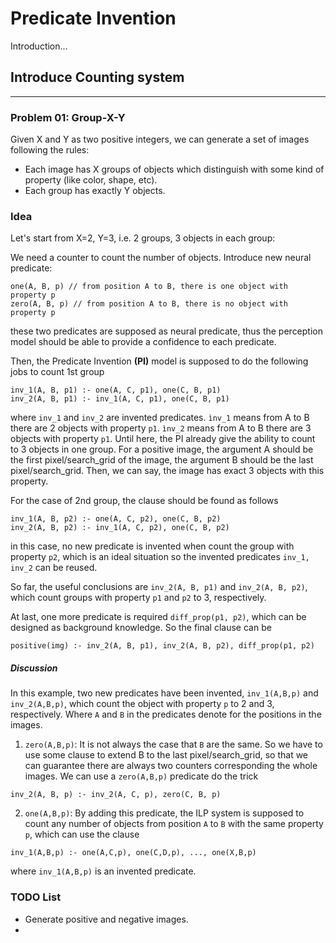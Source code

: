 
# Predicate Invention

Introduction...



## Introduce Counting system

---

### Problem 01: Group-X-Y

Given X and Y as two positive integers, we can generate a set of images following the rules: 
- Each image has X groups of objects which distinguish with some kind of property 
(like color, shape, etc). 
- Each group has exactly Y objects.

### Idea

Let's start from X=2, Y=3, i.e. 2 groups, 3 objects in each group:

We need a counter to count the number of objects.
Introduce new neural predicate:
```
one(A, B, p) // from position A to B, there is one object with property p
zero(A, B, p) // from position A to B, there is no object with property p
```
these two predicates are supposed as neural predicate, 
thus the perception model should be able to provide a confidence to each predicate.

Then, the Predicate Invention **(PI)** model is supposed to do the following jobs to count 1st group
```
inv_1(A, B, p1) :- one(A, C, p1), one(C, B, p1) 
inv_2(A, B, p1) :- inv_1(A, C, p1), one(C, B, p1)
```
where `inv_1` and  `inv_2` are invented predicates. 
`ìnv_1` means from A to B there are 2 objects with property `p1`.
`ìnv_2` means from A to B there are 3 objects with property `p1`.
Until here, the PI already give the ability to count to 3 objects in one group. 
For a positive image, the argument A should be the first pixel/search_grid of the image, 
the argument B should be the last pixel/search_grid. 
Then, we can say, the image has exact 3 objects with this property.

For the case of 2nd group, the clause should be found as follows
```
inv_1(A, B, p2) :- one(A, C, p2), one(C, B, p2)
inv_2(A, B, p2) :- inv_1(A, C, p2), one(C, B, p2)
 ```
in this case, no new predicate is invented when count the group with property `p2`, which is an ideal situation 
so the invented predicates `inv_1, inv_2` can be reused.

So far, the useful conclusions are `inv_2(A, B, p1)` and `inv_2(A, B, p2)`, 
which count groups with property `p1` and `p2` to 3, respectively. 

At last, one more predicate is required `diff_prop(p1, p2)`, 
which can be designed as background knowledge. So the final clause can be 
``` 
positive(img) :- inv_2(A, B, p1), inv_2(A, B, p2), diff_prop(p1, p2)
```

##### Discussion

In this example, two new predicates have been invented, `inv_1(A,B,p)` and `inv_2(A,B,p)`,
which count the object with property `p` to 2 and 3, respectively. 
Where `A` and `B` in the predicates denote for the positions in the images. 

1. `zero(A,B,p)`: It is not always the case that `B` are the same. So we have to use some clause to extend B  to the last pixel/search_grid, 
so that we can guarantee there are always two counters corresponding the whole images. 
We can use a `zero(A,B,p)` predicate do the trick 
```
inv_2(A, B, p) :- inv_2(A, C, p), zero(C, B, p) 
```
2. `one(A,B,p)`: By adding this predicate, the ILP system is supposed to count any number of objects from position
`A` to `B` with the same property `p`, which can use the clause
```
inv_1(A,B,p) :- one(A,C,p), one(C,D,p), ..., one(X,B,p)
```
where `inv_1(A,B,p)` is an invented predicate.





### TODO List
- Generate positive and negative images.
- 
